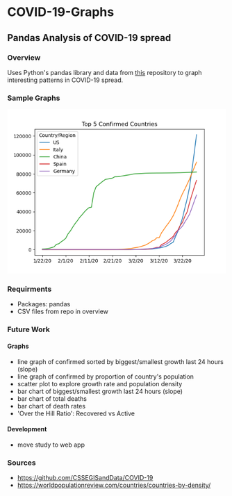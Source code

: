 # COVID-19-Graphs

## Pandas Analysis of COVID-19 spread

### Overview
Uses Python's pandas library and data from [this](https://github.com/CSSEGISandData/COVID-19) repository to graph interesting patterns in COVID-19 spread.

### Sample Graphs
![Top 5 Confirmed Countries](top_5_countries_confirmed.png "Top 5 Confirmed Countries")

### Requirments
* Packages: pandas
* CSV files from repo in overview

### Future Work
#### Graphs
* line graph of confirmed sorted by biggest/smallest growth last 24 hours (slope)
* line graph of confirmed by proportion of country's population
* scatter plot to explore growth rate and population density
* bar chart of biggest/smallest growth last 24 hours (slope)
* bar chart of total deaths
* bar chart of death rates
* 'Over the Hill Ratio': Recovered vs Active

#### Development
* move study to web app

### Sources
* https://github.com/CSSEGISandData/COVID-19
* https://worldpopulationreview.com/countries/countries-by-density/
